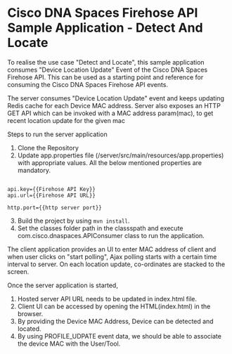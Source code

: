 # Cisco DNA Spaces Firehose API Sample Application - Detect And Locate

To realise the use case "Detect and Locate", this sample application consumes "Device Location Update" Event of the Cisco DNA Spaces Firehose API. This can be used as a starting point and reference for consuming the Cisco DNA Spaces Firehose API events.

The server consumes "Device Location Update" event and keeps updating Redis cache for each Device MAC address. Server also exposes an HTTP GET API which can be invoked with a MAC address param(mac), to get recent location update for the given mac

Steps to run the server application
1) Clone the Repository
2) Update app.properties file (/server/src/main/resources/app.properties) with appropriate values. All the below mentioned properties are mandatory.
```properties

api.key={{Firehose API Key}}
api.url={{Firehose API URL}}

http.port={{http server port}}

```
3) Build the project by using ```mvn install```.
4) Set the classes folder path in the classspath and execute com.cisco.dnaspaces.APIConsumer class to run the application.


The client application provides an UI to enter MAC address of client and when user clicks on "start polling", Ajax polling starts with a certain time interval to server. On each location update, co-ordinates are stacked to the screen.

Once the server application is started,
1) Hosted server API URL needs to be updated in index.html file.
2) Client UI can be accessed by opening the HTML(index.html) in the browser.
3) By providing the Device MAC Address, Device can be detected and located.
4) By using PROFILE_UDPATE event data, we should be able to associate the device MAC with the User/Tool.
